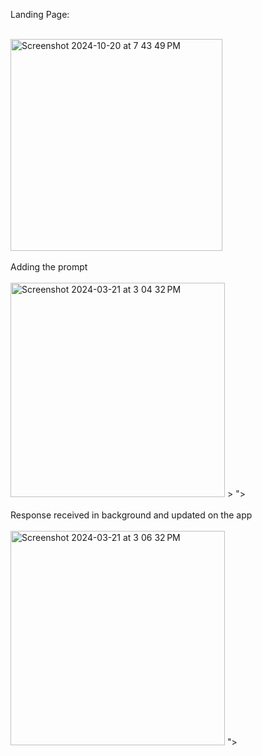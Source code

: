 Landing Page:
<br/>

<br/>
<img width="339" alt="Screenshot 2024-10-20 at 7 43 49 PM" src="https://github.com/user-attachments/assets/db44f964-3b1d-4d75-a6cc-9701d44bdf51">
<br/>
<br/>
Adding the prompt
<br/>
<br/>


<img width="343" alt="Screenshot 2024-03-21 at 3 04 32 PM"  src="https://github.com/user-attachments/assets/fe4c8ad3-f18c-45de-89a1-85117d291d5e">
>
">
<br/>

<br/>
Response received in background and updated on the app
<br/>
<br/>
<img width="343" alt="Screenshot 2024-03-21 at 3 06 32 PM" src="<img width="336" alt="Screenshot 2024-10-20 at 7 44 05 PM" src="https://github.com/user-attachments/assets/23239e8a-b835-477e-b2be-dce837d78dd2">
">
